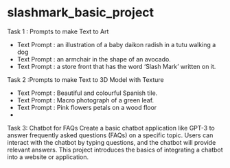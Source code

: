 # slashmark_basic_project
Task 1 : Prompts to make Text to Art 
- Text Prompt : an illustration of a baby daikon radish in a tutu walking a dog
- Text Prompt : an armchair in the shape of an avocado.
- Text Prompt : a store front that has the word ‘Slash Mark’ written on it.

Task 2 :Prompts to make Text to 3D Model with Texture 
- Text Prompt : Beautiful and colourful Spanish tile.
- Text Prompt : Macro photograph of a green leaf.
- Text Prompt : Pink flowers petals on a wood floor
- 
Task 3: Chatbot for FAQs
Create a basic chatbot application like GPT-3 to answer frequently asked questions (FAQs) on a specific topic. Users can interact with the chatbot by typing questions, and the chatbot will provide relevant answers. This project introduces the basics of integrating a chatbot into a website or application.
